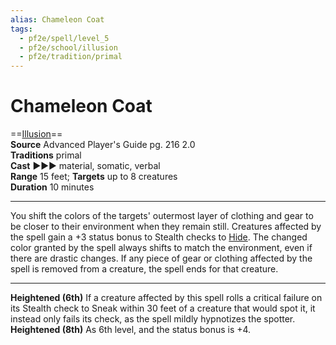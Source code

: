 ```yaml
---
alias: Chameleon Coat
tags:
  - pf2e/spell/level_5
  - pf2e/school/illusion
  - pf2e/tradition/primal
---
```


# Chameleon Coat

==[Illusion](../../../Traits/Illusion.md)==  
__Source__ Advanced Player's Guide pg. 216 2.0  
**Traditions** primal  
**Cast** ►►► material, somatic, verbal  
**Range** 15 feet; **Targets** up to 8 creatures  
**Duration** 10 minutes

---

You shift the colors of the targets' outermost layer of clothing and gear to be closer to their environment when they remain still. Creatures affected by the spell gain a +3 status bonus to Stealth checks to [Hide](../../../Rules/Actions/Hide.md). The changed color granted by the spell always shifts to match the environment, even if there are drastic changes. If any piece of gear or clothing affected by the spell is removed from a creature, the spell ends for that creature.

<hr>

**Heightened (6th)** If a creature affected by this spell rolls a critical failure on its Stealth check to Sneak within 30 feet of a creature that would spot it, it instead only fails its check, as the spell mildly hypnotizes the spotter.  
**Heightened (8th)** As 6th level, and the status bonus is +4.
